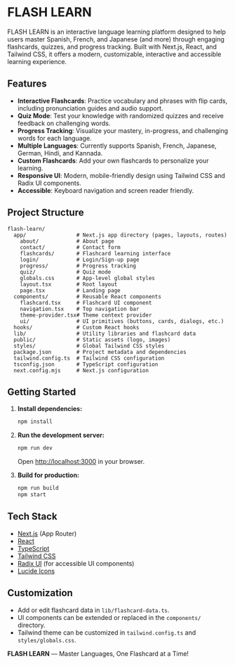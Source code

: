 # FLASH LEARN

FLASH LEARN is an interactive language learning platform designed to help users master Spanish, French, and Japanese (and more) through engaging flashcards, quizzes, and progress tracking. Built with Next.js, React, and Tailwind CSS, it offers a modern, customizable, interactive and accessible learning experience.

## Features

- **Interactive Flashcards**: Practice vocabulary and phrases with flip cards, including pronunciation guides and audio support.
- **Quiz Mode**: Test your knowledge with randomized quizzes and receive feedback on challenging words.
- **Progress Tracking**: Visualize your mastery, in-progress, and challenging words for each language.
- **Multiple Languages**: Currently supports Spanish, French, Japanese, German, Hindi, and Kannada.
- **Custom Flashcards**: Add your own flashcards to personalize your learning.
- **Responsive UI**: Modern, mobile-friendly design using Tailwind CSS and Radix UI components.
- **Accessible**: Keyboard navigation and screen reader friendly.

## Project Structure

```
flash-learn/
  app/                # Next.js app directory (pages, layouts, routes)
    about/            # About page
    contact/          # Contact form
    flashcards/       # Flashcard learning interface
    login/            # Login/Sign-up page
    progress/         # Progress tracking
    quiz/             # Quiz mode
    globals.css       # App-level global styles
    layout.tsx        # Root layout
    page.tsx          # Landing page
  components/         # Reusable React components
    flashcard.tsx     # Flashcard UI component
    navigation.tsx    # Top navigation bar
    theme-provider.tsx# Theme context provider
    ui/               # UI primitives (buttons, cards, dialogs, etc.)
  hooks/              # Custom React hooks
  lib/                # Utility libraries and flashcard data
  public/             # Static assets (logo, images)
  styles/             # Global Tailwind CSS styles
  package.json        # Project metadata and dependencies
  tailwind.config.ts  # Tailwind CSS configuration
  tsconfig.json       # TypeScript configuration
  next.config.mjs     # Next.js configuration
```

## Getting Started

1. **Install dependencies:**
   ```bash
   npm install
   ```
2. **Run the development server:**
   ```bash
   npm run dev
   ```
   Open [http://localhost:3000](http://localhost:3000) in your browser.

3. **Build for production:**
   ```bash
   npm run build
   npm start
   ```

## Tech Stack
- [Next.js](https://nextjs.org/) (App Router)
- [React](https://react.dev/)
- [TypeScript](https://www.typescriptlang.org/)
- [Tailwind CSS](https://tailwindcss.com/)
- [Radix UI](https://www.radix-ui.com/) (for accessible UI components)
- [Lucide Icons](https://lucide.dev/)

## Customization
- Add or edit flashcard data in `lib/flashcard-data.ts`.
- UI components can be extended or replaced in the `components/` directory.
- Tailwind theme can be customized in `tailwind.config.ts` and `styles/globals.css`.

**FLASH LEARN** — Master Languages, One Flashcard at a Time! 
